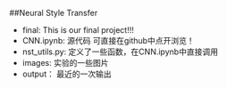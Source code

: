 ##Neural Style Transfer
- final: This is our final project!!!
- CNN.ipynb: 源代码 可直接在github中点开浏览！
- nst_utils.py: 定义了一些函数，在CNN.ipynb中直接调用
- images: 实验的一些图片
- output： 最近的一次输出